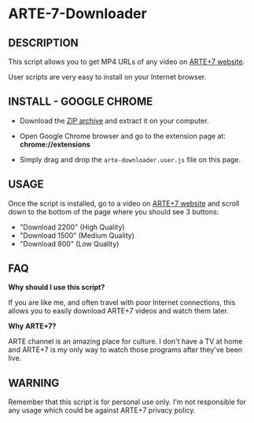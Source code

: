 ARTE-7-Downloader
=================

DESCRIPTION
-----------

This script allows you to get MP4 URLs of any video on [ARTE+7 website](http://www.arte.tv/guide/fr/plus7).

User scripts are very easy to install on your Internet browser.

INSTALL - GOOGLE CHROME
-----------------------

* Download the [ZIP archive](https://github.com/GuGuss/ARTE-7-Downloader/archive/master.zip) and extract it on your computer.

* Open Google Chrome browser and go to the extension page at: __chrome://extensions__

* Simply drag and drop the ``arte-downloader.user.js`` file on this page.

USAGE
-----

Once the script is installed, go to a video on [ARTE+7 website](http://www.arte.tv/guide/fr/plus7) and scroll down to the bottom of the page where you should see 3 buttons: 

* "Download 2200" (High Quality)
* "Download 1500" (Medium Quality)
* "Download 800" (Low Quality)

FAQ
---

**Why should I use this script?**

If you are like me, and often travel with poor Internet connections, this allows you to easily download ARTE+7 videos and watch them later.

**Why ARTE+7?**

ARTE channel is an amazing place for culture. I don't have a TV at home and ARTE+7 is my only way to watch those programs after they've been live.

WARNING
-------

Remember that this script is for personal use only. I'm not responsible for any usage which could be against ARTE+7 privacy policy.
